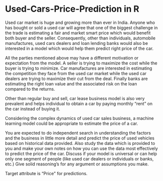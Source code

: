 # Used-Cars-Price-Prediction in R

Used car market is huge and growing more than ever in India. Anyone who has bought or sold a used car will agree that one of the biggest challenge in the trade is estimating a fair and market smart price which would benefit both buyer and the seller. Consequently, other than individuals, automobile manufactures, used cars dealers and loan lending banks would also be interested in a model which would help them predict right price of the car.

All the parties mentioned above may have a different motivation or expectation from the model. A seller is trying to maximize the cost while the buyer is trying to minimize. Car manufactures are interested in estimating the competition they face from the used car market while the used car dealers are trying to maximize their cut from the deal. Finally banks are estimating the right loan value and the associated risk on the loan compared to the returns.

Other than regular buy and sell, car lease business model is also very prevalent and helps individual to obtain a car by paying monthly “rent” on the car instead of buying it.

Considering the complex dynamics of used car sales business, a machine learning model could be appropriate to estimate the price of a car.

You are expected to do independent search in understanding the factors and the business in little more detail and predict the price of used vehicles based on historical data provided. Also study the data which is provided to you and make your own notes on how you can use the data most effectively to predict the price of the car. Discuss if your model is universal or can help only one segment of people (like used car dealers or individuals or banks, etc.) Give solid reasoning’s for any argument or assumptions you make.

Target attribute is “Price" for predictions.

